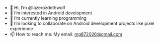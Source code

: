 - 👋 Hi, I’m @lazerozdethwolf
- 👀 I’m interested in Android development 
- 🌱 I’m currently learning programming
- 💞️ I’m looking to collaborate on Android development projects like pixel experience 
- 📫 How to reach me: My email: mg872026@gmail.com

<!---
lazerozdethwolf/lazerozdethwolf is a ✨ special ✨ repository because its `README.md` (this file) appears on your GitHub profile.
You can click the Preview link to take a look at your changes.
--->
